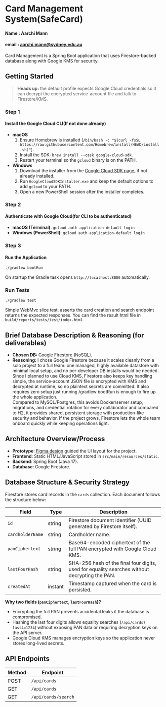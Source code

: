 # Card Management System(SafeCard)
#### Name : Aarchi Mann
#### email : aarchi.mann@sydney.edu.au

Card Management is a Spring Boot application that uses Firestore-backed database along with Google KMS for security.

## Getting Started

> **Heads up:** the default profile expects Google Cloud credentials so it can decrypt the encrypted service-account file and talk to Firestore/KMS.
### Step 1 
#### Install the Google Cloud CLI(If not done already)
- **macOS**
  1. Ensure Homebrew is installed (`/bin/bash -c "$(curl -fsSL https://raw.githubusercontent.com/Homebrew/install/HEAD/install.sh)"`).
  2. Install the SDK: `brew install --cask google-cloud-sdk`.
  3. Restart your terminal so the `gcloud` binary is on the PATH.
- **Windows**
  1. Download the installer from the [Google Cloud SDK page](https://cloud.google.com/sdk/docs/install), if not already installed.
  2. Run `GoogleCloudSDKInstaller.exe` and keep the default options to add `gcloud` to your PATH.
  3. Open a new PowerShell session after the installer completes.

### Step 2
#### Authenticate with Google Cloud(for CLI to be authenticated)
- **macOS (Terminal)**: `gcloud auth application-default login`
- **Windows (PowerShell)**: `gcloud auth application-default login`

### Step 3
#### Run the Application
```bash
./gradlew bootRun
```
On startup the Gradle task opens `http://localhost:8080` automatically.

### Run Tests
```bash
./gradlew test
```
Simple WebMvc slice test, asserts the card creation and search endpoint returns the expected responses.
You can find the result html file in `build/reports/tests/test/index.html`

## Brief Database Description & Reasoning (for deliverables)

- **Chosen DB:** Google Firestore (NoSQL).
- **Reasoning:** I chose Google Firestore because it scales cleanly from a solo project to a full team: one managed, highly available datastore with minimal local setup, and no per-developer DB installs would be needed. Since I planned to use Cloud KMS, Firestore also keeps key handling simple, the service-account JSON file is encrypted with KMS and decrypted at runtime, so no plaintext secrets are committed. It also requires zero setup just running /gradlew bootRun is enough to fire up the whole application.         
Compared to MySQL/Postgres, this avoids Docker/server setup, migrations, and credential rotation for every collaborator and compared to H2, it provides shared, persistent storage with production-like security and behavior. If the project grows, Firestore lets the whole team onboard quickly while keeping operations light.


## Architecture Overview/Process
- **Prototype**: [Figma design](https://www.figma.com/design/IUmM4cdMf6xA9HQIMw1ZAv/Card_management?node-id=0-1&t=1cB3sJ1r70qxiB0M-1) guided the UI layout for the project.
- **Frontend**: Static HTML/JavaScript stored in `src/main/resources/static`.
- **Backend**: Spring Boot (Java 17).
- **Database**: Google Firestore.

## Database Structure & Security Strategy
Firestore stores card records in the `cards` collection. Each document follows the structure below:

| Field            | Type     | Description                                                                                  |
|------------------|----------|----------------------------------------------------------------------------------------------|
| `id`             | string   | Firestore document identifier (UUID generated by Firestore itself).                          |
| `cardholderName` | string   | Cardholder name.                                                                             |
| `panCiphertext`  | string   | Base64-encoded ciphertext of the full PAN encrypted with Google Cloud KMS.                   |
| `lastFourHash`   | string   | SHA-256 hash of the final four digits, used for equality searches without decrypting the PAN.|
| `createdAt`      | instant  | Timestamp captured when the card is persisted.                                               |

**Why two fields (`panCiphertext`, `lastFourHash`)?**
- Encrypting the full PAN prevents accidental leaks if the database is compromised.
- Hashing the last four digits allows equality searches (`/api/cards?last4=1234`) without exposing PAN data or requiring decryption keys on the API server.
- Google Cloud KMS manages encryption keys so the application never stores long-lived secrets.

## API Endpoints

| Method | Endpoint            |
|--------|---------------------|
| POST   | `/api/cards`        | 
| GET    | `/api/cards`        | 
| GET    | `/api/cards/search` | 
